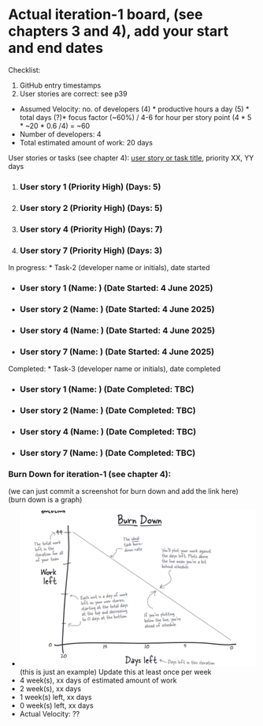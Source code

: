 # Actual iteration-1 board, (see chapters 3 and 4), add your start and end dates 

Checklist: 
1. GitHub entry timestamps
2. User stories are correct: see p39

* Assumed Velocity: no. of developers (4) * productive hours a day (5) * total days (?)* focus factor (~60%) / 4-6 for hour per story point
  (4 * 5 * ~20 * 0.6 /4) = ~60
* Number of developers: 4
* Total estimated amount of work: 20 days

User stories or tasks (see chapter 4): [user story or task title](./user_stories/user_story_01_title.md), priority XX, YY days 
1. ### User story 1 (Priority High) (Days: 5)
2. ### User story 2 (Priority High) (Days: 5)
3. ### User story 4 (Priority High) (Days: 7)
4. ### User story 7 (Priority High) (Days: 3)

In progress: * Task-2 (developer name or initials), date started
* ### User story 1 (Name: ) (Date Started: 4 June 2025)
* ### User story 2 (Name: ) (Date Started: 4 June 2025)
* ### User story 4 (Name: ) (Date Started: 4 June 2025)
* ### User story 7 (Name: ) (Date Started: 4 June 2025)

Completed: * Task-3 (developer name or initials), date completed
* ### User story 1 (Name: ) (Date Completed: TBC)
* ### User story 2 (Name: ) (Date Completed: TBC)
* ### User story 4 (Name: ) (Date Completed: TBC)
* ### User story 7 (Name: ) (Date Completed: TBC)

### Burn Down for iteration-1 (see chapter 4):
(we can just commit a screenshot for burn down and add the link here) (burn down is a graph)
* ![Example](burn_down_graphs/Burn_Down_Example.png) (this is just an example)
Update this at least once per week
* 4 week(s), xx days of estimated amount of work 
* 2 week(s), xx days
* 1 week(s) left, xx days
* 0 week(s) left, xx days
* Actual Velocity: ?? 